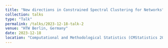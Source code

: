 ```yaml
---
title: "New directions in Constrained Spectral Clustering for Networks"
collection: talks
type: "Talk"
permalink: /talks/2023-12-18-talk-2
venue: "HTW Berlin, Germany"
date: 2023-12-18
location: "Computational and Methodological Statistics (CMStatistics 2023)"
---
```


